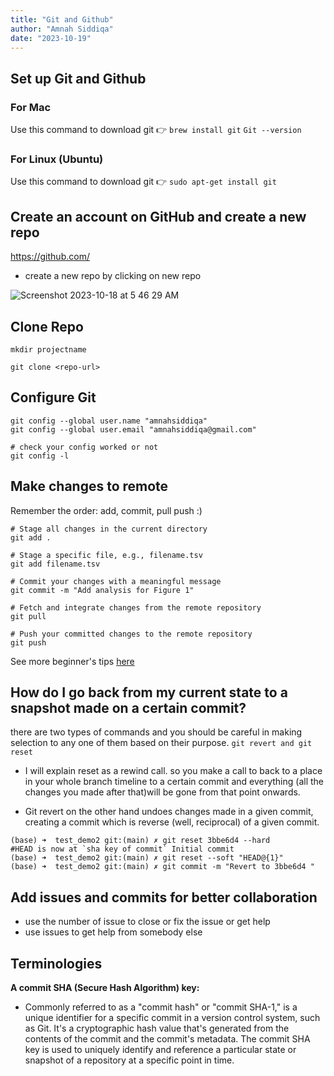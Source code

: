 ```yaml
---
title: "Git and Github"
author: "Amnah Siddiqa"
date: "2023-10-19"
---
```




## Set up Git and Github 
### For Mac
Use this command to download git 👉 `brew install git`
`Git --version`

### For Linux (Ubuntu)
Use this command to download git 👉 `sudo apt-get install git`

## Create an account on GitHub and create a new repo 

https://github.com/

- create a new repo by clicking on new repo 

![Screenshot 2023-10-18 at 5 46 29 AM](https://github.com/amnahsiddiqa/Docker_Singularity_HPC_Stuffs/assets/28387956/bacf34a6-81be-4285-8dff-327bb431d509)

## Clone Repo

```
mkdir projectname 

git clone <repo-url>
```
## Configure Git 

```
git config --global user.name "amnahsiddiqa"
git config --global user.email "amnahsiddiqa@gmail.com"

# check your config worked or not 
git config -l
```

## Make changes to remote

Remember the order: add, commit, pull push :)

```
# Stage all changes in the current directory
git add .

# Stage a specific file, e.g., filename.tsv
git add filename.tsv

# Commit your changes with a meaningful message
git commit -m "Add analysis for Figure 1"

# Fetch and integrate changes from the remote repository
git pull

# Push your committed changes to the remote repository
git push

```

See more beginner's tips [here](https://render.com/blog/git-organized-a-better-git-flow)
 
## How do I go back from my current state to a snapshot made on a certain commit?
there are two types of commands and you should be careful in making selection to any one of them based on their purpose. 
`git revert and git reset` 

- I will explain reset as a rewind call. so you make a call to back to a place in your whole branch timeline to a certain commit and everything (all the changes you made after that)will be gone from that point onwards.

- Git revert on the other hand  undoes changes made in a given commit, creating a commit which is reverse (well, reciprocal) of a given commit. 

```
(base) ➜  test_demo2 git:(main) ✗ git reset 3bbe6d4 --hard
#HEAD is now at `sha key of commit` Initial commit
(base) ➜  test_demo2 git:(main) ✗ git reset --soft "HEAD@{1}"
(base) ➜  test_demo2 git:(main) ✗ git commit -m "Revert to 3bbe6d4 "

```



## Add issues and  commits for better collaboration  

- use the number of issue to close or fix the issue or get help
- use issues to get help from somebody else 

## Terminologies 

**A commit SHA (Secure Hash Algorithm) key:**

- Commonly referred to as a "commit hash" or "commit SHA-1," is a unique identifier for a specific commit in a version control system, such as Git. It's a cryptographic hash value that's generated from the contents of the commit and the commit's metadata. The commit SHA key is used to uniquely identify and reference a particular state or snapshot of a repository at a specific point in time.
